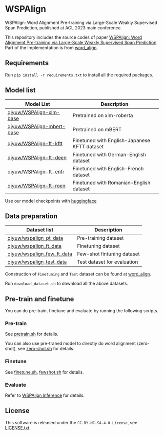 # WSPAlign
WSPAlign: Word Alignment Pre-training via Large-Scale Weakly Supervised Span Prediction, published at ACL 2023 main conference.

This repository includes the source codes of paper [WSPAlign: Word Alignment Pre-training via Large-Scale Weakly Supervised Span Prediction](https://aclanthology.org/2023.acl-long.621/).
Part of the implementation is from [word_align](https://github.com/nttcslab-nlp/word_align).

## Requirements
Run `pip install -r requirements.txt` to install all the required packages.

## Model list
| Model List| Description|
|-------|-------|
|[qiyuw/WSPAlign-xlm-base](https://huggingface.co/qiyuw/WSPAlign-xlm-base) | Pretrained on xlm-roberta |
|[qiyuw/WSPAlign-mbert-base](https://huggingface.co/qiyuw/WSPAlign-mbert-base) | Pretrained on mBERT|
|[qiyuw/WSPAlign-ft-kftt](https://huggingface.co/qiyuw/WSPAlign-ft-kftt)| Finetuned with English-Japanese KFTT dataset|
|[qiyuw/WSPAlign-ft-deen](https://huggingface.co/qiyuw/WSPAlign-ft-deen)| Finetuned with German-English dataset|
[qiyuw/WSPAlign-ft-enfr](https://huggingface.co/qiyuw/WSPAlign-ft-enfr)| Finetuned with English-French dataset|
[qiyuw/WSPAlign-ft-roen](https://huggingface.co/qiyuw/WSPAlign-ft-roen)| Finetuned with Romanian-English dataset|

Use our model checkpoints with [huggingface](https://huggingface.co/)

## Data preparation
| Dataset list| Description|
|-------|-------|
|[qiyuw/wspalign_pt_data](https://huggingface.co/datasets/qiyuw/wspalign_pt_data) | Pre-training dataset|
|[qiyuw/wspalign_ft_data](https://huggingface.co/datasets/qiyuw/wspalign_ft_data) | Finetuning dataset|
|[qiyuw/wspalign_few_ft_data](https://huggingface.co/datasets/qiyuw/wspalign_few_ft_data) | Few-shot fintuning dataset|
|[qiyuw/wspalign_test_data](https://huggingface.co/datasets/qiyuw/wspalign_test_data)| Test dataset for evaluation|

Construction of `Finetuning` and `Test` dataset can be found at [word_align](https://github.com/nttcslab-nlp/word_align).

Run `download_dataset.sh` to download all the above datasets.

## Pre-train and finetune
You can do pre-train, finetune and evaluate by running the following scripts.
### Pre-train
See [pretrain.sh](pretrain.sh) for details.
 
You can also use pre-traned model to directly do word alignment (zero-shot), see [zero-shot.sh](zero-shot.sh) for details.

### Finetune
See [finetune.sh](finetune.sh), [fewshot.sh](fewshot.sh) for details.

### Evaluate
Refer to [WSPAlign Inference](https://github.com/qiyuw/WSPAligner-inference) for details.

## License

This software is released under the `CC-BY-NC-SA-4.0 License`, see [LICENSE.txt](LICENSE.txt).
